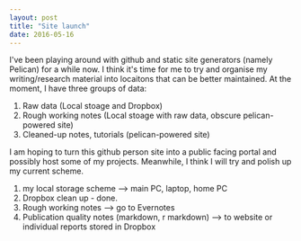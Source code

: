 ```yaml
---
layout: post
title: "Site launch"
date: 2016-05-16
---
```


I've been playing around with github and static site generators (namely Pelican) for a while now. I think it's time for me to try and organise my writing/research material into locaitons that can be better maintained. At the moment, I have three groups of data:

1. Raw data (Local stoage and Dropbox)
2. Rough working notes (Local stoage with raw data, obscure pelican-powered site)
3. Cleaned-up notes, tutorials (pelican-powered site)

I am hoping to turn this github person site into a public facing portal and possibly host some of my projects. Meanwhile, I think I will try and polish up my current scheme.

1. my local storage scheme --> main PC, laptop, home PC
2. Dropbox clean up - done.
3. Rough working notes --> go to Evernotes
4. Publication quality notes (markdown, r markdown) --> to website or individual reports stored in Dropbox
